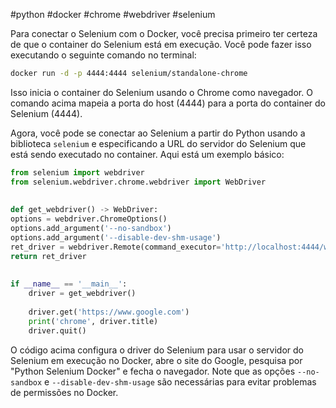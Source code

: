 #python #docker #chrome #webdriver #selenium

Para conectar o Selenium com o Docker, você precisa primeiro ter certeza de que o container do Selenium está em execução. Você pode fazer isso executando o seguinte comando no terminal:

```bash
docker run -d -p 4444:4444 selenium/standalone-chrome
```

Isso inicia o container do Selenium usando o Chrome como navegador. O comando acima mapeia a porta do host (4444) para a porta do container do Selenium (4444).

Agora, você pode se conectar ao Selenium a partir do Python usando a biblioteca `selenium` e especificando a URL do servidor do Selenium que está sendo executado no container. Aqui está um exemplo básico:

```python
from selenium import webdriver  
from selenium.webdriver.chrome.webdriver import WebDriver  
  
  
def get_webdriver() -> WebDriver:  
options = webdriver.ChromeOptions()  
options.add_argument('--no-sandbox')
options.add_argument('--disable-dev-shm-usage')
ret_driver = webdriver.Remote(command_executor='http://localhost:4444/wd/hub', options=options)  
return ret_driver  
  
  
if __name__ == '__main__':  
	driver = get_webdriver()  
	  
	driver.get('https://www.google.com')  
	print('chrome', driver.title)  
	driver.quit()

```
O código acima configura o driver do Selenium para usar o servidor do Selenium em execução no Docker, abre o site do Google, pesquisa por "Python Selenium Docker" e fecha o navegador. Note que as opções `--no-sandbox` e `--disable-dev-shm-usage` são necessárias para evitar problemas de permissões no Docker.